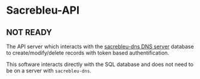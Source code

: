 # Sacrebleu-API 

## NOT READY 

The API server which interacts with the [sacrebleu-dns DNS server](https://github.com/outout14/sacrebleu-dns) database to create/modify/delete records with token based authentification.

This software interacts directly with the SQL database and does not need to be on a server with ``sacrebleu-dns``.